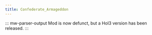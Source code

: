 ```yaml
---
title: Confederate_Armageddon
---
```

::: mw-parser-output
Mod is now defunct, but a HoI3 version has been released.
:::
